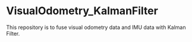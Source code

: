 # VisualOdometry_KalmanFilter
This repository is to fuse visual odometry data and IMU data with Kalman Filter. 
